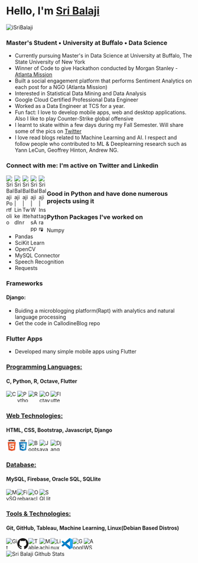 <h1>Hello, I'm <a href="https://isribalaji.in/">Sri Balaji</a>
<!--   <img src="https://raw.githubusercontent.com/ABSphreak/ABSphreak/master/gifs/Hi.gif" width="30px"> -->
</h1>

<p align="left"> <img src="https://komarev.com/ghpvc/?username=iSriBalaji&label=Views&color=blue&style=flat" alt="iSriBalaji" /> </p>

### Master's Student • University at Buffalo • Data Science
- Currently pursuing Master's in Data Science at University at Buffalo, The State University of New York
- Winner of Code to give Hackathon conducted by Morgan Stanley - <a href="https://atlanta-mission.herokuapp.com/">Atlanta Mission</a>
- Built a social engagement platform that performs Sentiment Analytics on each post for a NGO (Atlanta Mission)
- Interested in Statistical Data Mining and Data Analysis
- Google Cloud Certified Professional Data Engineer
- Worked as a Data Engineer at TCS for a year.
- Fun fact: I love to develop mobile apps, web and desktop applications. Also I like to play Counter-Strike global offensive
- I learnt to skate within a few days during my Fall Semester. Will share some of the pics on [Twitter] 
- I love read blogs related to Machine Learning and AI. I respect and follow people who contributed to ML & Deeplearning research such as Yann LeCun, Geoffrey Hinton, Andrew NG.
<!-- <a href="https://twitter.com/isribalaji">Twitter</a> -->

### Connect with me: I'm active on Twitter and Linkedin

[<img align="left" alt="Sri Balaji Portfolio" width="22px" src="https://cdn-icons-png.flaticon.com/512/3884/3884864.png" />][website]
[<img align="left" alt="Sri Balaji | LinkedIn" width="22px" src="https://cdn-icons-png.flaticon.com/512/174/174857.png" />][linkedin]
[<img align="left" alt="Sri Balaji | Twitter" width="22px" src="https://cdn-icons-png.flaticon.com/512/733/733579.png" />][twitter]
[<img align="left" alt="Sri Balaji | WhatsApp" width="22px" src="https://cdn-icons-png.flaticon.com/512/733/733585.png" />][whatsapp]
[<img align="left" alt="Sri Balaji | Instagram" width="22px" src="https://cdn-icons-png.flaticon.com/512/174/174855.png" />][instagram]

[whatsapp]:https://wa.me/+17169863583
[website]: https://isribalaji.in/
[twitter]: https://twitter.com/isribalaji
[instagram]: https://www.instagram.com/isribalaji/
[linkedin]: https://www.linkedin.com/in/sri-balaji/
<br />

### Good in Python and have done numerous projects using it
### Python Packages I've worked on
- Numpy
- Pandas
- SciKit Learn
- OpenCV
- MySQL Connector
- Speech Recognition
- Requests

### Frameworks
#### Django: 
- Buiding a microblogging platform(Rapt) with analytics and natural language processing
- Get the code in CallodineBlog repo

### Flutter Apps
- Developed many simple mobile apps using Flutter

### <ins> Programming Languages: </ins>
#### C, Python, R, Octave, Flutter
<img align="left" height="30" width="30" alt="C" src="https://upload.wikimedia.org/wikipedia/commons/thumb/1/18/C_Programming_Language.svg/695px-C_Programming_Language.svg.png" />
<img align="left" height="30" width="30" alt="Python" src="https://upload.wikimedia.org/wikipedia/commons/thumb/c/c3/Python-logo-notext.svg/600px-Python-logo-notext.svg.png" />
<img align="left" height="30" width="30" alt="R" src="https://cdn-icons-png.flaticon.com/512/2103/2103665.png" />
<img align="left" height="30" width="30" alt="Octave" src="https://upload.wikimedia.org/wikipedia/commons/thumb/6/6a/Gnu-octave-logo.svg/1024px-Gnu-octave-logo.svg.png" />
<img align="left" height="30" width="30" alt="Flutter" src="https://cdn.iconscout.com/icon/free/png-256/flutter-2038877-1720090.png" />
<br />
<br />

<!-- ### <ins> Scientific Programming Language: </ins>
#### R, Octave
<img align="left" height="30" width="30" alt="R" src="https://cdn-icons-png.flaticon.com/512/2103/2103665.png" />
<img align="left" height="30" width="30" alt="Octave" src="https://upload.wikimedia.org/wikipedia/commons/thumb/6/6a/Gnu-octave-logo.svg/1024px-Gnu-octave-logo.svg.png" />
<br />
<br /> -->

### <ins> Web Technologies: </ins>
#### HTML, CSS, Bootstrap, Javascript, Django
<img align="left" height="30" width="30" alt="HTML5" src="https://raw.githubusercontent.com/github/explore/80688e429a7d4ef2fca1e82350fe8e3517d3494d/topics/html/html.png" />
<img align="left" height="30" width="30" alt="CSS3" src="https://raw.githubusercontent.com/github/explore/80688e429a7d4ef2fca1e82350fe8e3517d3494d/topics/css/css.png" />
<img align="left" height="30" width="30" alt="Bootstrap" src="https://cdn-icons-png.flaticon.com/512/5968/5968672.png" />
<img align="left" height="30" width="30" alt="Javascript" src="https://cdn-icons-png.flaticon.com/512/5968/5968292.png" />
<img align="left" height="30" width="30" alt="Django" src="https://icon-library.com/images/django-icon/django-icon-0.jpg" />
<br />
<br />

### <ins> Database: </ins>
#### MySQL, Firebase, Oracle SQL, SQLlite
<img align="left" height="30" width="30" alt="MySQL"  src="https://cdn-icons-png.flaticon.com/512/5968/5968313.png" />
<img align="left" height="30" width="30" alt="Firebase"  src="https://cdn.freebiesupply.com/logos/large/2x/firebase-1-logo-png-transparent.png" />
<img align="left" height="30" width="30" alt="Oracle SQL"  src="https://cdn-icons-png.flaticon.com/512/5969/5969170.png" />
<img align="left" height="30" width="30" alt="SQLlite" src="https://upload.wikimedia.org/wikipedia/commons/thumb/9/97/Sqlite-square-icon.svg/1200px-Sqlite-square-icon.svg.png" />
<br />
<br />

### <ins> Tools & Technologies: </ins>
#### Git, GitHub, Tableau, Machine Learning, Linux(Debian Based Distros)
<img align="left" height="30" width="30" alt="Git" src="https://cdn-icons-png.flaticon.com/512/2111/2111288.png" />
<img align="left" height="30" width="30" alt="GitHub" src="https://raw.githubusercontent.com/github/explore/78df643247d429f6cc873026c0622819ad797942/topics/github/github.png" />
<img align="left" height="30" width="30" alt="Tableau" src="https://sybyl.com/wp-content/uploads/2019/11/Tableau-Logo-for-website.jpg" />
<img align="left" height="30" width="30" alt="Machine Learning" src="https://cdn-icons-png.flaticon.com/512/2103/2103633.png" />
<img align="left" height="30" width="30" alt="Linux" src="https://cdn-icons-png.flaticon.com/512/226/226772.png" />
<img align="left" height="30" width="30" alt="Visual Studio Code" src="https://raw.githubusercontent.com/github/explore/80688e429a7d4ef2fca1e82350fe8e3517d3494d/topics/visual-studio-code/visual-studio-code.png" />
<img align="left" height="30" width="30" alt="Google CLoud"  src="https://cdn-icons-png.flaticon.com/512/873/873117.png" />
<img align="left" height="30" width="30" alt="AWS"  src="https://pbs.twimg.com/profile_images/1473756532827246593/KRgw2UkV_400x400.jpg" />
<br />
<br />

<!-- ### <ins> Cloud Technologies: </ins>
#### Google Cloud, AWS
<img align="left" height="30" width="30" alt="Google CLoud"  src="https://cdn-icons-png.flaticon.com/512/873/873117.png" />
<img align="left" height="30" width="30" alt="AWS"  src="https://www.illumina.com/content/dam/illumina-marketing/images/company/doing-business/aws-logo-web-graphic.jpg" />
<br />
<br /> -->

<!-- ### <ins> OS </ins>
#### Linux(Debian Based Distros), Windows
<img align="left" height="30" width="30" alt="Linux" src="https://cdn-icons-png.flaticon.com/512/226/226772.png" />
<img align="left" height="30" width="30" alt="Windows" src="https://cdn-icons-png.flaticon.com/512/732/732225.png" />
<br />
<br /> -->

<img alt="Sri Balaji Github Stats" align = "left" src="https://github-readme-stats.vercel.app/api?username=iSriBalaji&show_icons=true&hide_border=false" />
<!-- [![Top Langs](https://github-readme-stats.vercel.app/api/top-langs/?username=isribalaji)](https://github.com/isribalaji/github-readme-stats) -->
